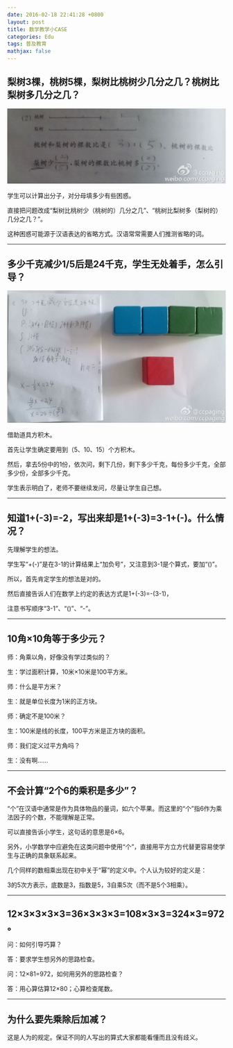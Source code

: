 ```yaml
---
date: 2016-02-18 22:41:28 +0800
layout: post
title: 数学教学小CASE
categories: Edu
tags: 普及教育
mathjax: false
---
```


## 梨树3棵，桃树5棵，梨树比桃树少几分之几？桃树比梨树多几分之几？

![](/album/2016-02-18-case-1.jpg)

学生可以计算出分子，对分母填多少有些困惑。

直接把问题改成“梨树比桃树少（桃树的）几分之几”、“桃树比梨树多（梨树的）几分之几？”。

这种困惑可能源于汉语表达的省略方式。汉语常常需要人们推测省略的词。

---

## 多少千克减少1/5后是24千克，学生无处着手，怎么引导？

![](/album/2016-02-18-case-2.jpg)

借助道具方积木。

首先让学生确定要用到（5、10、15）个方积木。

然后，拿去5份中的1份，依次问，剩下几份，剩下多少千克，每份多少千克，全部多少份，全部多少千克。

学生表示明白了，老师不要继续发问，尽量让学生自己想。

---

## 知道1+(-3)=-2，写出来却是1+(-3)=3-1+(-)。什么情况？

先理解学生的想法。

学生写“+(-)”是在3-1的计算结果上“加负号”，又注意到3-1是个算式，要加“()”。

所以，首先肯定学生的想法是对的。

然后直接告诉人们在数学上约定的表达方式是1+(-3)=-(3-1)，

注意书写顺序“3-1”、“()”、“-”。

---

## 10角×10角等于多少元？

师：角乘以角，好像没有学过类似的？

生：学过面积计算，10米×10米是100平方米。

师：什么是平方米？

生：就是单位长度为1米的正方块。

师：确定不是100米？

生：100米是线的长度，100平方米是正方块的面积。

师：我们定义过平方角吗？

生：没有啊……

---

## 不会计算“2个6的乘积是多少”？

“个”在汉语中通常是作为具体物品的量词，如六个苹果。而这里的“个”指6作为乘法因子的个数，不能理解是正常。

可以直接告诉小学生，这句话的意思是6×6。

另外，小学数学中应避免在这类问题中使用“个”，直接用平方立方代替更容易使学生与正确的具象联系起来。

几个同样的数相乘出现在初中关于“幂”的定义中。个人认为较好的定义是：

3的5次方表示，底数是3，指数是5，3自乘5次（而不是5个3相乘）。

---

## 12×3×3×3×3=36×3×3×3=108×3×3=324×3=972。

问：如何引导巧算？

答：要求学生想另外的思路检查。

问：12×81=972，如何用另外的思路检查？

答：用心算估算12×80；心算检查尾数。

---

## 为什么要先乘除后加减？

这是人为的规定。保证不同的人写出的算式大家都能看懂而且没有歧义。

